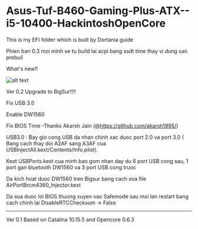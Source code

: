 # Asus-Tuf-B460-Gaming-Plus-ATX--i5-10400-HackintoshOpenCore
This is my EFI folder which is built by Dortania guide

Phien ban 0.3 moi minh se tu build lai acpi bang ssdt time thay vi dung san prebuil

What's new!!

![alt text](https://github.com/hmthang96/Asus-Tuf-B460-Gaming-Plus-ATX--i5-10400-HackintoshOpenCore/blob/main/pictures/Bigsur.png?raw=true)


Ver 0.2
Upgrade to BigSur!!!!

Fix USB 3.0

Enable DW1560

Fix BIOS Time -Thanks Akarsh Jain (@https://github.com/akarsh1995/)

USB3.0 : Bay gio cong USB da nhan chinh xac duoc port 2.0 va port 3.0 ( Bang cach thay doi A2AF sang A3AF cua USBInjectAll.kext/Contents/Info.plist).

Kext USBPorts.kext cua minh bao gom nhan day du 6 port USB cong sau, 1 port gan bluetooth DW1560 va 3 port USB cong truoc

Da kich hoat duoc DW1560 tren Bigsur bang cach xoa file AirPortBrcm4360_Injector.kext

Da sua duoc loi BIOS thuong xuyen vao Safemode sau moi lan restart bang cach chinh lai DisableRTCChecksum -> False

____________________________________________
Ver 0.1
Based on Catalina 10.15.5 and Opencore 0.6.3
